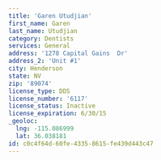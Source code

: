 ```yaml
---
title: 'Garen Utudjian'
first_name: Garen
last_name: Utudjian
category: Dentists
services: General
address: '1278 Capital Gains  Dr'
address_2: 'Unit #1'
city: Henderson
state: NV
zip: '89074'
license_type: DDS
license_number: '6117'
license_status: Inactive
license_expiration: 6/30/15
_geoloc:
  lng: -115.086999
  lat: 36.038181
id: c0c4f64d-60fe-4335-8615-fe439d443c47
---
```

